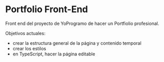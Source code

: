 # Portfolio Front-End

Front end del proyecto de YoProgramo de hacer un Portfiolio profesional.

Objetivos actuales:
- crear la estructura general de la página y contenido temporal
- crear los estilos
- en TypeScript, hacer la página editable